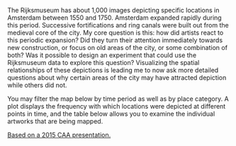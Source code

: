 The Rijksmuseum has about 1,000 images depicting specific locations in Amsterdam between 1550 and 1750.
Amsterdam expanded rapidly during this period. Successive fortifications and ring canals were built out from the medieval core of the city.
My core question is this: how did artists react to this periodic expansion? Did they turn their attention immediately towards new construction, or focus on old areas of the city, or some combination of both?
Was it possible to design an experiment that could use the Rijksmuseum data to explore this question?
Visualizing the spatial relationships of these depictions is leading me to now ask more detailed questions about why certain areas of the city may have attracted depiction while others did not.

You may filter the map below by time period as well as by place category. A plot displays the frequency with which locations were depicted at different points in time, and the table below allows you to examine the individual artworks that are being mapped.

[Based on a 2015 CAA presentation.](http://matthewlincoln.net/2015/02/15/mapping-artistic-attention-in-amsterdam.html)
